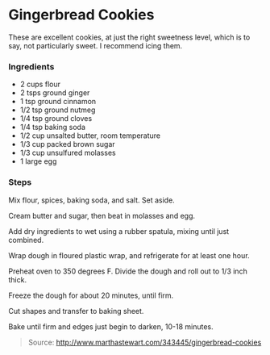 Gingerbread Cookies
===================
These are excellent cookies, at just the right sweetness level, which is to say, not particularly sweet. I recommend icing them.

### Ingredients
- 2 cups flour
- 2 tsps ground ginger
- 1 tsp ground cinnamon
- 1/2 tsp ground nutmeg
- 1/4 tsp ground cloves
- 1/4 tsp baking soda
- 1/2 cup unsalted butter, room temperature
- 1/3 cup packed brown sugar
- 1/3 cup unsulfured molasses
- 1 large egg

### Steps
Mix flour, spices, baking soda, and salt. Set aside.

Cream butter and sugar, then beat in molasses and egg.

Add dry ingredients to wet using a rubber spatula, mixing until just combined.

Wrap dough in floured plastic wrap, and refrigerate for at least one hour.

Preheat oven to 350 degrees F. Divide the dough and roll out to 1/3 inch thick.

Freeze the dough for about 20 minutes, until firm.

Cut shapes and transfer to baking sheet.

Bake until firm and edges just begin to darken, 10-18 minutes.

> Source: http://www.marthastewart.com/343445/gingerbread-cookies
